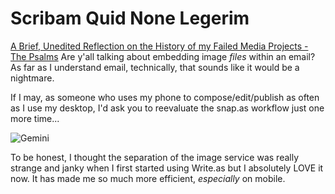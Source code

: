 # Scribam Quid None Legerim

[A Brief, Unedited Reflection on the History of my Failed Media Projects - The Psalms](https://davidblue.substack.com/p/inmunis-extratone-history-david-blue)
Are y'all talking about embedding image *files* within an email? As far as I understand email, technically, that sounds like it would be a nightmare. 

If I may, as someone who uses my phone to compose/edit/publish as often as I use my desktop, I'd ask you to reevaluate the snap.as workflow just one more time...

![Gemini](https://i.snap.as/wenaR8yS.png)

To be honest, I thought the separation of the image service was really strange and janky when I first started using Write.as but I absolutely LOVE it now. It has made me so much more efficient, *especially* on mobile.